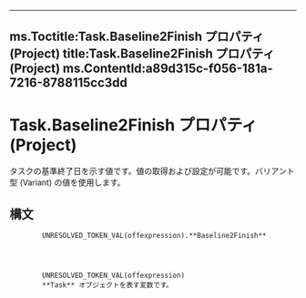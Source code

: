 

---
ms.Toctitle:Task.Baseline2Finish プロパティ (Project)
title:Task.Baseline2Finish プロパティ (Project)
ms.ContentId:a89d315c-f056-181a-7216-8788115cc3dd
---
# Task.Baseline2Finish プロパティ (Project)




タスクの基準終了日を示す値です。値の取得および設定が可能です。バリアント型 (Variant) の値を使用します。

## 構文

            UNRESOLVED_TOKEN_VAL(offexpression).**Baseline2Finish**




            UNRESOLVED_TOKEN_VAL(offexpression)
            **Task** オブジェクトを表す変数です。




